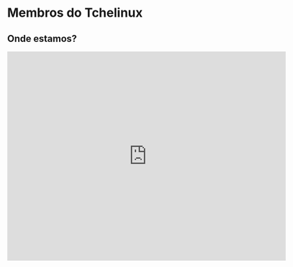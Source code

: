 Membros do Tchelinux
====================

## Onde estamos?

<div class="map-responsive">
  <iframe src="https://www.google.com/maps/d/embed?mid=1rvV0MfGL97WbdMZAozJzHC0bR3mtec_m" width="640" height="480" frameborder="0" style="border:0" allowfullscreen></iframe>
</div>
